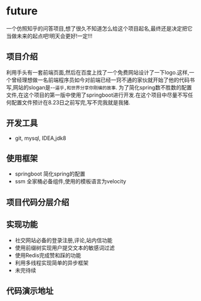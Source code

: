 # future
一个仿照知乎的问答项目,想了很久不知道怎么给这个项目起名,最终还是决定把它当做未来的起点吧!明天会更好!一定!!!

## 项目介绍
利用手头有一套前端页面,然后在百度上找了一个免费网站设计了一下logo.这样,一个曾经理想做一名前端程序员如今对前端已经一窍不通的家伙就开始了他的代码书写,网站的slogan是--`逼乎,和世界分享你刚编的故事`.
为了简化spring数不胜数的配置文件,在这个项目的第一版中使用了springboot进行开发.在这个项目中尽量不写任何配置文件预计在8.23日之前写完,写不完我就是我猪.

## 开发工具
- git, mysql, IDEA,jdk8

## 使用框架
- springboot 简化spring的配置
- ssm 全家桶必备组件,使用的模板语言为velocity

## 项目代码分层介绍

## 实现功能
- 社交网站必备的登录注册,评论,站内信功能
- 使用前缀树实现用户提交文本的敏感词过滤
- 使用Redis完成赞和踩的功能
- 利用多线程实现简单的异步框架
- 未完待续

## 代码演示地址
